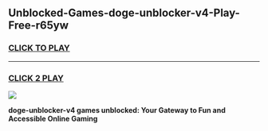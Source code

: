 
## Unblocked-Games-doge-unblocker-v4-Play-Free-r65yw
<h3>
<a href="https://premium76.site?title=doge-unblocker-v4&ref=19M">CLICK TO PLAY</a></h3>
<hr>

<h3>
<a href="https://premium76.site?title=doge-unblocker-v4&ref=19M">CLICK 2 PLAY</a>
  
</h3>

<a href="https://premium76.site?title=doge-unblocker-v4&ref=19M"><img src="https://clearcache.store/games.png"></a>


**doge-unblocker-v4 games unblocked: Your Gateway to Fun and Accessible Online Gaming**
